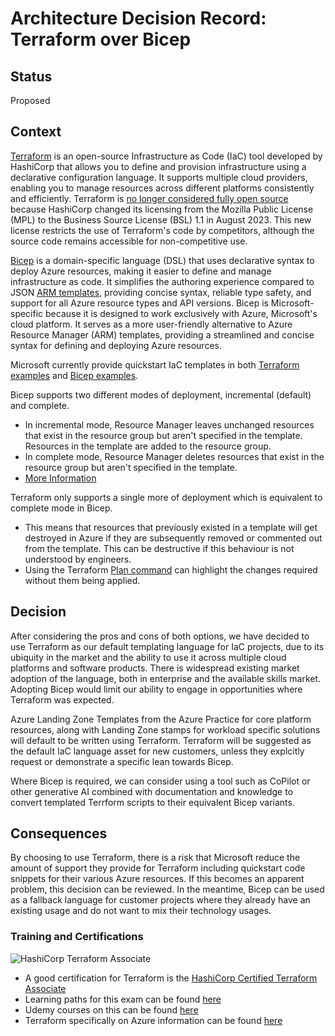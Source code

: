 # Architecture Decision Record: Terraform over Bicep

## Status

Proposed

## Context

[Terraform](https://www.terraform.io/) is an open-source Infrastructure as Code (IaC) tool developed by HashiCorp that allows you to define and provision infrastructure using a declarative configuration language. It supports multiple cloud providers, enabling you to manage resources across different platforms consistently and efficiently. Terraform is [no longer considered fully open source](https://www.theregister.com/2023/08/11/hashicorp_bsl_licence/) because HashiCorp changed its licensing from the Mozilla Public License (MPL) to the Business Source License (BSL) 1.1 in August 2023. This new license restricts the use of Terraform's code by competitors, although the source code remains accessible for non-competitive use. 

[Bicep](https://learn.microsoft.com/en-us/azure/azure-resource-manager/bicep/overview?tabs=bicep) is a domain-specific language (DSL) that uses declarative syntax to deploy Azure resources, making it easier to define and manage infrastructure as code. It simplifies the authoring experience compared to JSON [ARM templates](https://learn.microsoft.com/en-us/azure/azure-resource-manager/templates/overview), providing concise syntax, reliable type safety, and support for all Azure resource types and API versions. Bicep is Microsoft-specific because it is designed to work exclusively with Azure, Microsoft's cloud platform. It serves as a more user-friendly alternative to Azure Resource Manager (ARM) templates, providing a streamlined and concise syntax for defining and deploying Azure resources.

Microsoft currently provide quickstart IaC templates in both [Terraform examples](https://learn.microsoft.com/en-us/azure/aks/learn/quick-kubernetes-deploy-terraform?pivots=development-environment-azure-cli) and [Bicep examples](https://learn.microsoft.com/en-us/azure/aks/learn/quick-kubernetes-deploy-bicep?tabs=azure-cli).


Bicep supports two different modes of deployment, incremental (default) and complete. 
- In incremental mode, Resource Manager leaves unchanged resources that exist in the resource group but aren't specified in the template. Resources in the template are added to the resource group.
- In complete mode, Resource Manager deletes resources that exist in the resource group but aren't specified in the template.
- [More Information](https://learn.microsoft.com/en-us/azure/azure-resource-manager/templates/deployment-modes)


Terraform only supports a single more of deployment which is equivalent to complete mode in Bicep.
- This means that resources that previously existed in a template will get destroyed in Azure if they are subsequently removed or commented out from the template. This can be destructive if this behaviour is not understood by engineers.
- Using the Terraform [Plan command](https://developer.hashicorp.com/terraform/cli/commands/plan) can highlight the changes required without them being applied.

## Decision

After considering the pros and cons of both options, we have decided to use Terraform as our default templating language for IaC projects, due to its ubiquity in the market and the ability to use it across multiple cloud platforms and software products. There is widespread existing market adoption of the language, both in enterprise and the available skills market. Adopting Bicep would limit our ability to engage in opportunities where Terraform was expected.

Azure Landing Zone Templates from the Azure Practice for core platform resources, along with Landing Zone stamps for workload specific solutions will default to be written using Terraform. Terraform will be suggested as the default IaC language asset for new customers, unless they explcitly request or demonstrate a specific lean towards Bicep.

Where Bicep is required, we can consider using a tool such as CoPilot or other generative AI combined with documentation and knowledge to convert templated Terrform scripts to their equivalent Bicep variants.

## Consequences

By choosing to use Terraform, there is a risk that Microsoft reduce the amount of support they provide for Terraform including quickstart code snippets for their various Azure resources. If this becomes an apparent problem, this decision can be reviewed. In the meantime, Bicep can be used as a fallback language for customer projects where they already have an existing usage and do not want to mix their technology usages.

### Training and Certifications
![HashiCorp Terraform Associate](https://images.credly.com/size/680x680/images/85b9cfc4-257a-4742-878c-4f7ab4a2631b/image.png)
- A good certification for Terraform is the [HashiCorp Certified Terraform Associate](https://developer.hashicorp.com/terraform/tutorials/certification-003)
- Learning paths for this exam can be found [here](https://developer.hashicorp.com/terraform/tutorials/certification-003/associate-study-003)
- Udemy courses on this can be found [here](https://www.udemy.com/course/terraform-associate-practice-exam/)
- Terraform specifically on Azure information can be found [here](https://learn.microsoft.com/en-us/azure/developer/terraform/)
